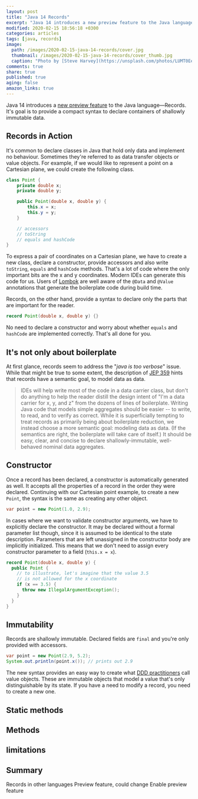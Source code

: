 ```yaml
---
layout: post
title: "Java 14 Records"
excerpt: "Java 14 introduces a new preview feature to the Java language—Records. It's goal is to provide a compact syntax to declare containers of shallowly immutable data."
modified: 2020-02-15 18:56:18 +0300
categories: articles
tags: [java, records]
image:
  path: /images/2020-02-15-java-14-records/cover.jpg
  thumbnail: /images/2020-02-15-java-14-records/cover_thumb.jpg
  caption: "Photo by [Steve Harvey](https://unsplash.com/photos/LUMT0EeNnjE)"
comments: true
share: true
published: true
aging: false
amazon_links: true
---
```


Java 14 introduces a [new preview feature](https://openjdk.java.net/jeps/359 "JEP 359: Records (Preview)") to the Java language—Records.
It's goal is to provide a compact syntax to declare containers of shallowly immutable data.

## Records in Action

It's common to declare classes in Java that hold only data and implement no behaviour.
Sometimes they're referred to as data transfer objects or value objects.
For example, if we would like to represent a point on a Cartesian plane, we could create the following class.

```java
class Point {
    private double x;
    private double y;

    public Point(double x, double y) {
        this.x = x;
        this.y = y;
    }

    // accessors
    // toString
    // equals and hashCode
}
```

To express a pair of coordinates on a Cartesian plane, we have to create a new class, declare a constructor, provide accessors and also write `toString`, `equals` and `hashCode` methods.
That's a lot of code where the only important bits are the x and y coordinates.
Modern IDEs can generate this code for us.
Users of [Lombok](https://projectlombok.org/ "Project Lombok") are well aware of the `@Data` and `@Value` annotations that generate the boilerplate code during build time.

Records, on the other hand, provide a syntax to declare only the parts that are important for the reader.

```java
record Point(double x, double y) {}
```

No need to declare a constructor and worry about whether `equals` and `hashCode` are implemented correctly.
That's all done for you.

## It's not only about boilerplate

At first glance, records seem to address the "*java is too verbose*" issue.
While that might be true to some extent, the description of [JEP 359](https://openjdk.java.net/jeps/359) hints that records have a semantic goal, to model data as data.

> IDEs will help write most of the code in a data carrier class, but don't do anything to help the reader distill the design intent of "I'm a data carrier for x, y, and z" from the dozens of lines of boilerplate. Writing Java code that models simple aggregates should be easier -- to write, to read, and to verify as correct.
While it is superficially tempting to treat records as primarily being about boilerplate reduction, we instead choose a more semantic goal: modeling data as data. (If the semantics are right, the boilerplate will take care of itself.) It should be easy, clear, and concise to declare shallowly-immutable, well-behaved nominal data aggregates.

## Constructor

Once a record has been declared, a constructor is automatically generated as well.
It accepts all the properties of a record in the order they were declared.
Continuing with our Cartesian point example, to create a new `Point`, the syntax is the same as creating any other object.

```java
var point = new Point(1.0, 2.9);
```

In cases where we want to validate constructor arguments, we have to explicitly declare the constructor.
It may be declared without a formal parameter list though, since it is assumed to be identical to the state description.
Parameters that are left unassigned in the constructor body are implicitly initialized.
This means that we don't need to assign every constructor parameter to a field (`this.x = x`).

```java
record Point(double x, double y) {
  public Point {
    // to illustrate, let's imagine that the value 3.5
    // is not allowed for the x coordinate
    if (x == 3.5) {
      throw new IllegalArgumentException();
    }
  }
}
```

## Immutability

Records are shallowly immutable.
Declared fields are `final` and you're only provided with accessors.

```java
var point = new Point(2.9, 5.2);
System.out.println(point.x()); // prints out 2.9
```

The new syntax provides an easy way to create what [DDD practitioners](https://amzn.to/320l3Z5 "Domain-Driven Design: Tackling Complexity in the Heart of Software") call value objects.
These are immutable objects that model a value that's only distinguishable by its state.
If you have a need to modify a record, you need to create a new one.

## Static methods

## Methods

## limitations

## Summary

Records in other languages
Preview feature, could change
Enable preview feature
